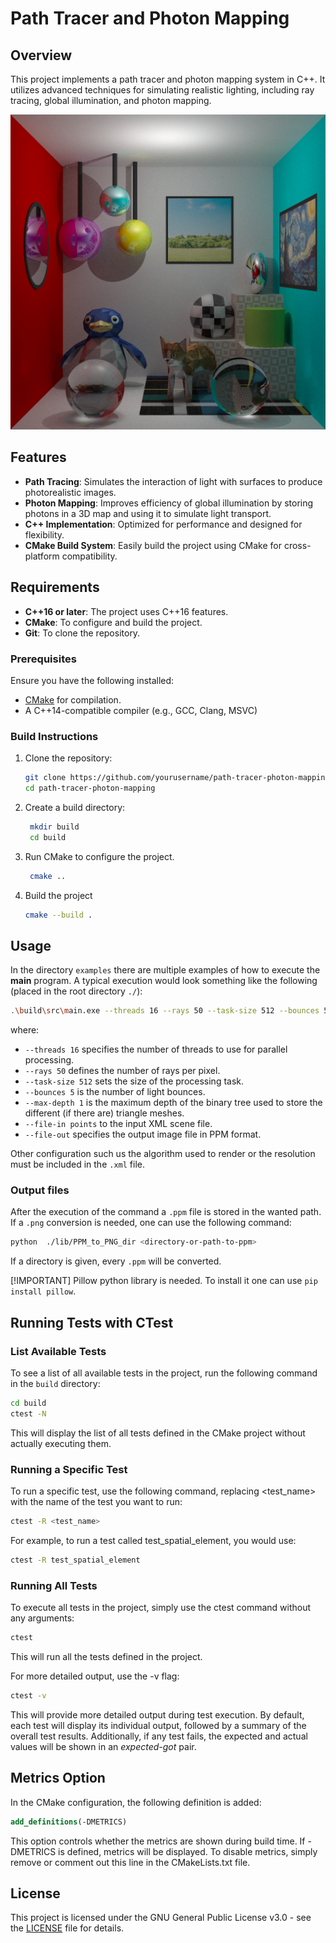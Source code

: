 # Path Tracer and Photon Mapping

## Overview

This project implements a path tracer and photon mapping system in C++. It utilizes advanced techniques for simulating realistic lighting, including ray tracing, global illumination, and photon mapping.

<p align="center">
  <img src="./examples/complete_scene/main_scene.png" width="600"/>
</p>


## Features

- **Path Tracing**: Simulates the interaction of light with surfaces to produce photorealistic images.
- **Photon Mapping**: Improves efficiency of global illumination by storing photons in a 3D map and using it to simulate light transport.
- **C++ Implementation**: Optimized for performance and designed for flexibility.
- **CMake Build System**: Easily build the project using CMake for cross-platform compatibility.

## Requirements

- **C++16 or later**: The project uses C++16 features.
- **CMake**: To configure and build the project.
- **Git**: To clone the repository.

### Prerequisites

Ensure you have the following installed:
- [CMake](https://cmake.org/download/) for compilation.
- A C++14-compatible compiler (e.g., GCC, Clang, MSVC)

### Build Instructions

1. Clone the repository:

   ```bash
   git clone https://github.com/yourusername/path-tracer-photon-mapping.git
   cd path-tracer-photon-mapping
    ```
2. Create a build directory:
   ```bash
    mkdir build
    cd build
    ```
3. Run CMake to configure the project.
   ```bash
    cmake ..
    ```
4. Build the project
   ```bash
   cmake --build .
    ```
   
## Usage

In the directory `examples` there are multiple examples of how to execute the **main** program. A typical execution would look something like the following (placed in the root directory `./`):
```bash
.\build\src\main.exe --threads 16 --rays 50 --task-size 512 --bounces 5 --max-depth 1 --file-in ../examples/complete_scene/main_scene_ray_tracing.xml --file-out out/output.ppm
```
where:

- `--threads 16` specifies the number of threads to use for parallel processing.
- `--rays 50` defines the number of rays per pixel.
- `--task-size 512` sets the size of the processing task.
- `--bounces 5` is the number of light bounces.
- `--max-depth 1` is the maximum depth of the binary tree used to store the different (if there are) triangle meshes.
- `--file-in points` to the input XML scene file.
- `--file-out` specifies the output image file in PPM format.

Other configuration such us the algorithm used to render or the resolution must be included in the `.xml` file.

### Output files
After the execution of the command a `.ppm` file is stored in the wanted path. If a `.png` conversion is needed, one can use the following command:

```bash
python  ./lib/PPM_to_PNG_dir <directory-or-path-to-ppm>
```
If a directory is given, every `.ppm` will be converted.

[!IMPORTANT] 
Pillow python library is needed. To install it one can use `pip install pillow`. 

## Running Tests with CTest

### List Available Tests

To see a list of all available tests in the project, run the following command in the `build` directory:

```bash
cd build
ctest -N
```
This will display the list of all tests defined in the CMake project without actually executing them.

### Running a Specific Test
To run a specific test, use the following command, replacing <test_name> with the name of the test you want to run:
```bash
ctest -R <test_name>
``` 
For example, to run a test called test_spatial_element, you would use:
```bash
ctest -R test_spatial_element
```
### Running All Tests
To execute all tests in the project, simply use the ctest command without any arguments:
```bash
ctest
```
This will run all the tests defined in the project.

For more detailed output, use the -v flag:

```bash
ctest -v
```
This will provide more detailed output during test execution. By default, each test will display its individual output, followed by a summary of the overall test results. Additionally, if any test fails, the expected and actual values will be shown in an *expected-got* pair.

## Metrics Option
In the CMake configuration, the following definition is added:
```CMake
add_definitions(-DMETRICS)
```
This option controls whether the metrics are shown during build time. If -DMETRICS is defined, metrics will be displayed. To disable metrics, simply remove or comment out this line in the CMakeLists.txt file.

## License

This project is licensed under the GNU General Public License v3.0 - see the [LICENSE](LICENSE) file for details.